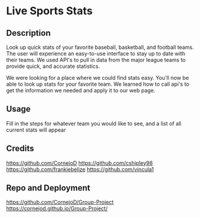 # Live Sports Stats

## Description

Look up quick stats of your favorite baseball, basketball, and football teams. The user will experience an easy-to-use interface to stay up to date with their teams. We used API's to pull in data from the major league teams to provide quick, and accurate statistics. 

We were looking for a place where we could find stats easy. You'll now be able to look up stats for your favorite team. We learned how to call api's to get the information we needed and apply it to our web page.

## Usage 

Fill in the steps for whatever team you would like to see, and a list of all current stats will appear

## Credits

https://github.com/CornejoD
https://github.com/cshipley98
https://github.com/frankiebelize
https://github.com/vincula1

## Repo and Deployment
https://github.com/CornejoD/Group-Project
https://cornejod.github.io/Group-Project/
